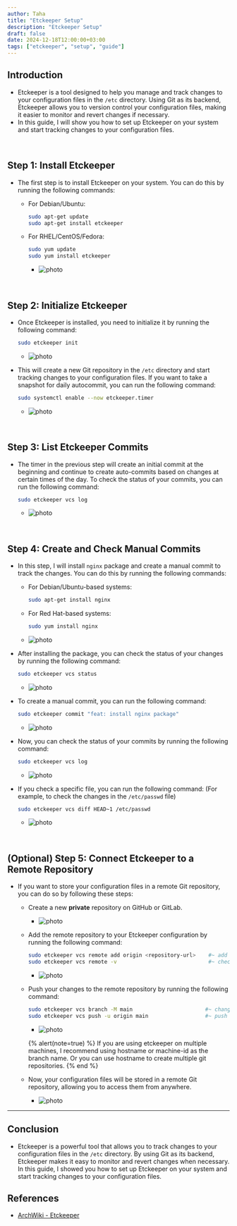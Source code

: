 ```yaml
---
author: Taha
title: "Etckeeper Setup"
description: "Etckeeper Setup"
draft: false
date: 2024-12-18T12:00:00+03:00
tags: ["etckeeper", "setup", "guide"]
---
```


## Introduction

- Etckeeper is a tool designed to help you manage and track changes to your configuration
files in the `/etc` directory. Using Git as its backend, Etckeeper allows you to
version control your configuration files, making it easier to monitor and revert
changes if necessary.
- In this guide, I will show you how to set up Etckeeper on your system and start
tracking changes to your configuration files.

<br>

## Step 1: Install Etckeeper

- The first step is to install Etckeeper on your system. You can do this by running
the following commands:

  - For Debian/Ubuntu:

    ```bash
    sudo apt-get update
    sudo apt-get install etckeeper
    ```

  - For RHEL/CentOS/Fedora:

    ```bash
    sudo yum update
    sudo yum install etckeeper
    ```

    - ![photo](/assets/Pasted%20image%2020241218141919.png)

<br>

## Step 2: Initialize Etckeeper

- Once Etckeeper is installed, you need to initialize it by running the following
command:

  ```bash
  sudo etckeeper init
  ```

  - ![photo](/assets/Pasted%20image%2020241218142012.png)

- This will create a new Git repository in the `/etc` directory and start tracking
changes to your configuration files. If you want to take a snapshot for daily autocommit,
you can run the following command:

  ```bash
  sudo systemctl enable --now etckeeper.timer
  ```

  - ![photo](/assets/Pasted%20image%2020241218142449.png)

<br>

## Step 3: List Etckeeper Commits

- The timer in the previous step will create an initial commit at the beginning
and continue to create auto-commits based on changes at certain times of the day.
To check the status of your commits, you can run the following command:

  ```bash
  sudo etckeeper vcs log
  ```

  - ![photo](/assets/Pasted%20image%2020241218144323.png)

<br>

## Step 4: Create and Check Manual Commits

- In this step, I will install `nginx` package and create a manual commit to track
the changes. You can do this by running the following commands:

  - For Debian/Ubuntu-based systems:

    ```bash
    sudo apt-get install nginx
    ```

  - For Red Hat-based systems:

    ```bash
    sudo yum install nginx
    ```

  - ![photo](/assets/Pasted%20image%2020241218144726.png)

- After installing the package, you can check the status of your changes by running
the following command:

  ```bash
  sudo etckeeper vcs status
  ```

  - ![photo](/assets/Pasted%20image%2020241218144951.png)

- To create a manual commit, you can run the following command:

  ```bash
  sudo etckeeper commit "feat: install nginx package"
  ```

  - ![photo](/assets/Pasted%20image%2020241218145140.png)

- Now, you can check the status of your commits by running the following command:

  ```bash
  sudo etckeeper vcs log
  ```

  - ![photo](/assets/Pasted%20image%2020241218145302.png)

- If you check a specific file, you can run the following command:
(For example, to check the changes in the `/etc/passwd` file)

  ```bash
  sudo etckeeper vcs diff HEAD~1 /etc/passwd
  ```

  - ![photo](/assets/Pasted%20image%2020241218145438.png)

<br>

## (Optional) Step 5: Connect Etckeeper to a Remote Repository

- If you want to store your configuration files in a remote Git repository, you can
do so by following these steps:

  - Create a new **private** repository on GitHub or GitLab.

    - ![photo](/assets/Pasted%20image%2020241218151923.png)

  - Add the remote repository to your Etckeeper configuration by running the following
  command:

    ```bash
    sudo etckeeper vcs remote add origin <repository-url>    #~ add your repository url
    sudo etckeeper vcs remote -v                             #~ check the remote repository
    ```

    - ![photo](/assets/Pasted%20image%2020241218152109.png)

  - Push your changes to the remote repository by running the following command:

    ```bash
    sudo etckeeper vcs branch -M main                       #~ change the branch name to main
    sudo etckeeper vcs push -u origin main                  #~ push the changes to the remote repository
    ```

    - ![photo](/assets/Pasted%20image%2020241218152259.png)

    {% alert(note=true) %}
    If you are using etckeeper on multiple machines, I recommend using hostname
    or machine-id as the branch name. Or you can use hostname to create multiple
    git repositories.
    {% end %}

  - Now, your configuration files will be stored in a remote Git repository, allowing
you to access them from anywhere.

    - ![photo](/assets/Pasted%20image%2020241218152752.png)

---

## Conclusion

- Etckeeper is a powerful tool that allows you to track changes to your configuration
files in the `/etc` directory. By using Git as its backend, Etckeeper makes it easy
to monitor and revert changes when necessary. In this guide, I showed you how to
set up Etckeeper on your system and start tracking changes to your configuration
files.

## References

- [ArchWiki - Etckeeper](https://wiki.archlinux.org/title/Etckeeper)
